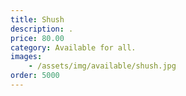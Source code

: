 ```yaml
---
title: Shush
description: .
price: 80.00
category: Available for all.
images: 
    - /assets/img/available/shush.jpg
order: 5000
---
```

